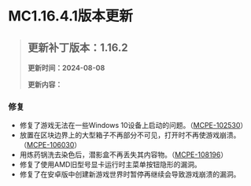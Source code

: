 # MC1.16.4.1版本更新



> ## 更新补丁版本：1.16.2
>
> **更新时间：2024-08-08**
>
> **更新内容：**

### 修复

* 修复了游戏无法在一些Windows 10设备上启动的问题。（[MCPE-102530](https://bugs.mojang.com/browse/MCPE-102530)）
* 放置在区块边界上的大型箱子不再部分不可见，打开时不再使游戏崩溃。（[MCPE-106030](https://bugs.mojang.com/browse/MCPE-106030)）
* 用炼药锅洗去染色后，潜影盒不再丢失其内容物。（[MCPE-108196](https://bugs.mojang.com/browse/MCPE-108196)）
* 修复了使用AMD旧型号显卡运行时主菜单按钮隐形的漏洞。
* 修复了在安卓版中创建新游戏世界时暂停再继续会导致游戏崩溃的漏洞。
